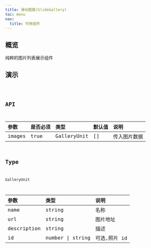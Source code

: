 ```yaml
---
title: 滑动图展(SlideGallery)
toc: menu
nav:
  title: 可用组件
---
```


## 概览

纯粹的图片列表展示组件

## 演示

<code src="../../src/components/maintaining/slide-gallery/demo/demo.tsx" />

## API

| 参数   | 是否必须 | 类型        | 默认值 | 说明         |
| :----- | :------- | :---------- | :----- | :----------- |
| images | true     | GalleryUnit | []     | 传入图片数据 |

## Type

GalleryUnit

| 参数        | 类型             | 说明         |
| :---------- | :--------------- | :----------- |
| name        | string           | 名称         |
| url         | string           | 图片地址     |
| description | string           | 描述         |
| id          | number \| string | 可选,照片 id |
